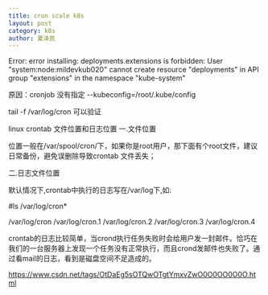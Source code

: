 ```yaml
---
title: cron scale k8s
layout: post
category: k8s
author: 夏泽民
---
```

Error: error installing: deployments.extensions is forbidden: User "system:node:mildevkub020" cannot create resource "deployments" in API group "extensions" in the namespace "kube-system"

原因：cronjob 没有指定 --kubeconfig=/root/.kube/config

tail -f /var/log/cron 可以验证
<!-- more -->
linux crontab 文件位置和日志位置
一.文件位置

位置一般在/var/spool/cron/下，如果你是root用户，那下面有个root文件，建议日常备份，避免误删除导致crontab 文件丢失；

二.日志文件位置

默认情况下,crontab中执行的日志写在/var/log下,如:

#ls /var/log/cron*

/var/log/cron /var/log/cron.1 /var/log/cron.2 /var/log/cron.3 /var/log/cron.4

crontab的日志比较简单，当crond执行任务失败时会给用户发一封邮件。恰巧在我们的一台服务器上发现一个任务没有正常执行，而且crond发邮件也失败了。通过看mail的日志，看到是磁盘空间不足造成的。


https://www.csdn.net/tags/OtDaEg5sOTQwOTgtYmxvZwO0O0OO0O0O.html


